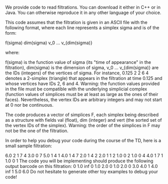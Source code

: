We provide code to read filtrations. You can download it either in C++ or in Java. You can otherwise reproduce it in any other language of your choice.

This code assumes that the filtration is given in an ASCII file with the following format, where each line represents a simplex sigma and is of the form:

f(sigma) dim(sigma) v_0 ... v_{dim(sigma)}

where:

f(sigma) is the function value of sigma (its "time of appearance" in the filtration),
dim(sigma) is the dimension of sigma,
v_0 ... v_{dim(sigma)} are the IDs (integers) of the vertices of sigma.
For instance, 0.125 2 2 6 4 denotes a 2-simplex (triangle) that appears in the filtration at time 0.125 and whose vertices have IDs 2, 6 and 4. Warning: the function values provided in the file must be compatible with the underlying simplicial complex (function values of simplices must be at least as large as the ones of their faces). Nevertheless, the vertex IDs are arbitrary integers and may not start at 0 nor be continuous.

The code produces a vector of simplices F, each simplex being described as a structure with fields val (float), dim (integer) and vert (the sorted set of the vertex IDs of the simplex). Warning: the order of the simplices in F may not be the one of the filtration.

In order to help you debug your code during the course of the TD, here is a small sample filtration:

6.0 2 1 7 4
3.0 0 7
5.0 1 4 1
4.0 1 4 7
2.0 1 4 2
2.0 1 1 2
1.0 0 2
1.0 0 4
4.0 1 7 1
1.0 0 1
The code you will be implementing should produce the following output barcode on this filtration:
0 1.0 inf
0 1.0 2.0
0 1.0 2.0
0 3.0 4.0
1 4.0 inf
1 5.0 6.0
Do not hesitate to generate other toy examples to debug your code!